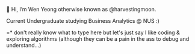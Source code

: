 👋 Hi, I’m Wen Yeong otherwise known as @harvestingmoon.
  
Current Undergraduate studying Business Analytics @ NUS :) 

=* don't really know what to type here but let's just say I like coding & exploring algorithms (although they can be a pain in the ass to debug and understand...)
